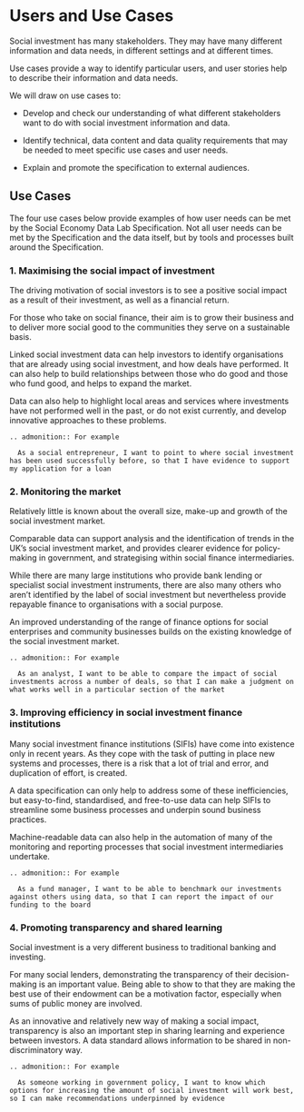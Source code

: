 # Users and Use Cases

Social investment has many stakeholders. They may have many different information and data needs, in different settings and at different times.

Use cases provide a way to identify particular users, and user stories help to describe their information and data needs.

We will draw on use cases to:

* Develop and check our understanding of what different stakeholders want to do with social investment information and data.

* Identify technical, data content and data quality requirements that may be needed to meet specific use cases and user needs.

* Explain and promote the specification to external audiences.

## Use Cases

The four use cases below provide examples of how user needs can be met by the Social Economy Data Lab Specification. Not all user needs can be met by the Specification and the data itself, but by tools and processes built around the Specification.

### 1. Maximising the social impact of investment

The driving motivation of social investors is to see a positive social impact as a result of their investment, as well as a financial return.

For those who take on social finance, their aim is to grow their business and to deliver more social good to the communities they serve on a sustainable basis.

Linked social investment data can help investors to identify organisations that are already using social investment, and how deals have performed. It can also help to build relationships between those who do good and those who fund good, and helps to expand the market.

Data can also help to highlight local areas and services where investments have not performed well in the past, or do not exist currently, and develop innovative approaches to these problems.

```eval_rst
.. admonition:: For example

  As a social entrepreneur, I want to point to where social investment has been used successfully before, so that I have evidence to support my application for a loan
```

### 2. Monitoring the market

Relatively little is known about the overall size, make-up and growth of the social investment market.

Comparable data can support analysis and the identification of trends in the UK’s social investment market, and provides clearer evidence for policy-making in government, and strategising within social finance intermediaries.

While there are many large institutions who provide bank lending or specialist social investment instruments, there are also many others who aren’t identified by the label of social investment but nevertheless provide repayable finance to organisations with a social purpose.

An improved understanding of the range of finance options for social enterprises and community businesses builds on the existing knowledge of the social investment market.

```eval_rst
.. admonition:: For example

  As an analyst, I want to be able to compare the impact of social investments across a number of deals, so that I can make a judgment on what works well in a particular section of the market
```

### 3. Improving efficiency in social investment finance institutions

Many social investment finance institutions (SIFIs) have come into existence only in recent years. As they cope with the task of putting in place new systems and processes, there is a risk that a lot of trial and error, and duplication of effort, is created.

A data specification can only help to address some of these inefficiencies, but easy-to-find, standardised, and free-to-use data can help SIFIs to streamline some business processes and underpin sound business practices.

Machine-readable data can also help in the automation of many of the monitoring and reporting processes that social investment intermediaries undertake.

```eval_rst
.. admonition:: For example

  As a fund manager, I want to be able to benchmark our investments against others using data, so that I can report the impact of our funding to the board
```

### 4. Promoting transparency and shared learning

Social investment is a very different business to traditional banking and investing.

For many social lenders, demonstrating the transparency of their decision-making is an important value. Being able to show to that they are making the best use of their endowment can be a motivation factor, especially when sums of public money are involved.

As an innovative and relatively new way of making a social impact, transparency is also an important step in sharing learning and experience between investors. A data standard allows information to be shared in non-discriminatory way.

```eval_rst
.. admonition:: For example

  As someone working in government policy, I want to know which options for increasing the amount of social investment will work best, so I can make recommendations underpinned by evidence
```
